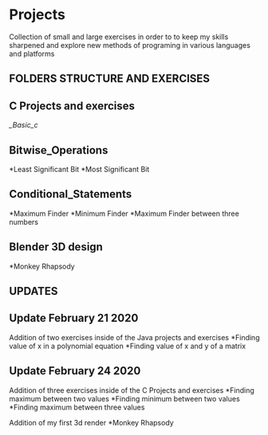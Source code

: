 # Projects
Collection of small and large exercises in order to to keep my skills sharpened and explore new methods of programing in various languages and platforms

**FOLDERS STRUCTURE AND EXERCISES**
------------------------------------------------------------------------------------------------------------------------------------------------------
C Projects and exercises
------------------------------------------------------------------------------------------------------------------------------------------------------
*_Basic_c*

Bitwise_Operations
------------------------------------------------------------------------------------------------------------------------------------------------------
*Least Significant Bit
*Most Significant Bit

Conditional_Statements
------------------------------------------------------------------------------------------------------------------------------------------------------
*Maximum Finder
*Minimum Finder
*Maximum Finder between three numbers

Blender 3D design
------------------------------------------------------------------------------------------------------------------------------------------------------
*Monkey Rhapsody


**UPDATES**
------------------------------------------------------------------------------------------------------------------------------------------------------
Update February 21 2020
------------------------------------------------------------------------------------------------------------------------------------------------------
Addition of two exercises inside of the Java projects and exercises
*Finding value of x in a polynomial equation
*Finding value of x and y of a matrix

Update February 24 2020
------------------------------------------------------------------------------------------------------------------------------------------------------
Addition of three exercises inside of the C Projects and exercises
*Finding maximum between two values
*Finding minimum between two values
*Finding maximum between three values

Addition of my first 3d render
*Monkey Rhapsody